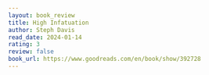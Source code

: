 ```yaml
---
layout: book_review
title: High Infatuation
author: Steph Davis
read_date: 2024-01-14
rating: 3
review: false
book_url: https://www.goodreads.com/en/book/show/392728
---
```


